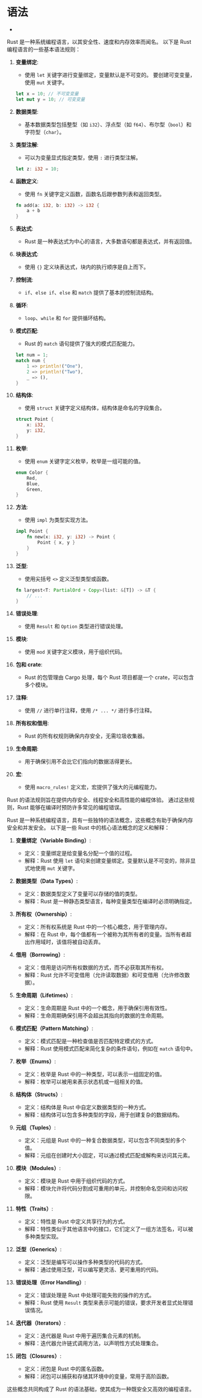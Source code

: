 #  语法

<!-- TOC START -->
- [ ](#1-1-1-1-1-1-1-语法)
<!-- TOC END -->

Rust 是一种系统编程语言，以其安全性、速度和内存效率而闻名。
以下是 Rust 编程语言的一些基本语法规则：

1. **变量绑定**:
   - 使用 `let` 关键字进行变量绑定，变量默认是不可变的。
   要创建可变变量，使用 `mut` 关键字。

   ```rust
   let x = 10; // 不可变变量
   let mut y = 10; // 可变变量
   ```

2. **数据类型**:
   - 基本数据类型包括整型（如 `i32`）、浮点型（如 `f64`）、布尔型（`bool`）和字符型（`char`）。

3. **类型注解**:
   - 可以为变量显式指定类型，使用 `:` 进行类型注解。

   ```rust
   let z: i32 = 10;
   ```

4. **函数定义**:
   - 使用 `fn` 关键字定义函数，函数名后跟参数列表和返回类型。

   ```rust
   fn add(a: i32, b: i32) -> i32 {
       a + b
   }
   ```

5. **表达式**:
   - Rust 是一种表达式为中心的语言，大多数语句都是表达式，并有返回值。

6. **块表达式**:
   - 使用 `{}` 定义块表达式，块内的执行顺序是自上而下。

7. **控制流**:
   - `if`、`else if`、`else` 和 `match` 提供了基本的控制流结构。

8. **循环**:
   - `loop`、`while` 和 `for` 提供循环结构。

9. **模式匹配**:
   - Rust 的 `match` 语句提供了强大的模式匹配能力。

   ```rust
   let num = 1;
   match num {
       1 => println!("One"),
       2 => println!("Two"),
       _ => (),
   }
   ```

10. **结构体**:
    - 使用 `struct` 关键字定义结构体，结构体是命名的字段集合。

    ```rust
    struct Point {
        x: i32,
        y: i32,
    }
    ```

11. **枚举**:
    - 使用 `enum` 关键字定义枚举，枚举是一组可能的值。

    ```rust
    enum Color {
        Red,
        Blue,
        Green,
    }
    ```

12. **方法**:
    - 使用 `impl` 为类型实现方法。

    ```rust
    impl Point {
        fn new(x: i32, y: i32) -> Point {
            Point { x, y }
        }
    }
    ```

13. **泛型**:
    - 使用尖括号 `<>` 定义泛型类型或函数。

    ```rust
    fn largest<T: PartialOrd + Copy>(list: &[T]) -> &T {
        // ...
    }
    ```

14. **错误处理**:
    - 使用 `Result` 和 `Option` 类型进行错误处理。

15. **模块**:
    - 使用 `mod` 关键字定义模块，用于组织代码。

16. **包和 crate**:
    - Rust 的包管理由 Cargo 处理，每个 Rust 项目都是一个 crate，可以包含多个模块。

17. **注释**:
    - 使用 `//` 进行单行注释，使用 `/* ... */` 进行多行注释。

18. **所有权和借用**:
    - Rust 的所有权规则确保内存安全，无需垃圾收集器。

19. **生命周期**:
    - 用于确保引用不会比它们指向的数据活得更长。

20. **宏**:
    - 使用 `macro_rules!` 定义宏，宏提供了强大的元编程能力。

Rust 的语法规则旨在提供内存安全、线程安全和高性能的编程体验。
通过这些规则，Rust 能够在编译时预防许多常见的编程错误。

Rust 是一种系统编程语言，具有一些独特的语法概念，这些概念有助于确保内存安全和并发安全。
以下是一些 Rust 中的核心语法概念的定义和解释：

1. **变量绑定（Variable Binding）**:
   - 定义：变量绑定是给变量名分配一个值的过程。
   - 解释：Rust 使用 `let` 语句来创建变量绑定。变量默认是不可变的，除非显式地使用 `mut` 关键字。

2. **数据类型（Data Types）**:
   - 定义：数据类型定义了变量可以存储的值的类型。
   - 解释：Rust 是一种静态类型语言，每种变量类型在编译时必须明确指定。

3. **所有权（Ownership）**:
   - 定义：所有权系统是 Rust 中的一个核心概念，用于管理内存。
   - 解释：在 Rust 中，每个值都有一个被称为其所有者的变量。当所有者超出作用域时，该值将被自动丢弃。

4. **借用（Borrowing）**:
   - 定义：借用是访问所有权数据的方式，而不必获取其所有权。
   - 解释：Rust 允许不可变借用（允许读取数据）和可变借用（允许修改数据）。

5. **生命周期（Lifetimes）**:
   - 定义：生命周期是 Rust 中的一个概念，用于确保引用有效性。
   - 解释：生命周期确保引用不会超出其指向的数据的生命周期。

6. **模式匹配（Pattern Matching）**:
   - 定义：模式匹配是一种检查值是否匹配特定模式的方式。
   - 解释：Rust 使用模式匹配来简化复杂的条件语句，例如在 `match` 语句中。

7. **枚举（Enums）**:
   - 定义：枚举是 Rust 中的一种类型，可以表示一组固定的值。
   - 解释：枚举可以被用来表示状态机或一组相关的值。

8. **结构体（Structs）**:
   - 定义：结构体是 Rust 中自定义数据类型的一种方式。
   - 解释：结构体可以包含多种类型的字段，用于创建复杂的数据结构。

9. **元组（Tuples）**:
   - 定义：元组是 Rust 中的一种复合数据类型，可以包含不同类型的多个值。
   - 解释：元组在创建时大小固定，可以通过模式匹配或解构来访问其元素。

10. **模块（Modules）**:
    - 定义：模块是 Rust 中用于组织代码的方式。
    - 解释：模块允许将代码分割成可重用的单元，并控制命名空间和访问权限。

11. **特性（Traits）**:
    - 定义：特性是 Rust 中定义共享行为的方式。
    - 解释：特性类似于其他语言中的接口，它们定义了一组方法签名，可以被多种类型实现。

12. **泛型（Generics）**:
    - 定义：泛型是编写可以操作多种类型的代码的方式。
    - 解释：通过使用泛型，可以编写更灵活、更可重用的代码。

13. **错误处理（Error Handling）**:
    - 定义：错误处理是 Rust 中处理可能失败的操作的方式。
    - 解释：Rust 使用 `Result` 类型来表示可能的错误，要求开发者显式处理错误情况。

14. **迭代器（Iterators）**:
    - 定义：迭代器是 Rust 中用于遍历集合元素的机制。
    - 解释：迭代器允许链式调用方法，以声明性方式处理集合。

15. **闭包（Closures）**:
    - 定义：闭包是 Rust 中的匿名函数。
    - 解释：闭包可以捕获和存储其环境中的变量，常用于高阶函数。

这些概念共同构成了 Rust 的语法基础，使其成为一种既安全又高效的编程语言。

